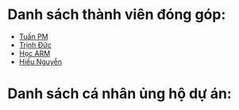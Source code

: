 # Danh sách thành viên đóng góp: 

- [Tuấn PM](https://github.com/tuanpmt)
- [Trịnh Đức](https://github.com/trinhduc)
- [Học ARM](https://github.com/hocarm)
- [Hiếu Nguyễn](https://github.com/hieucdtspk)

# Danh sách cá nhân ủng hộ dự án: 
